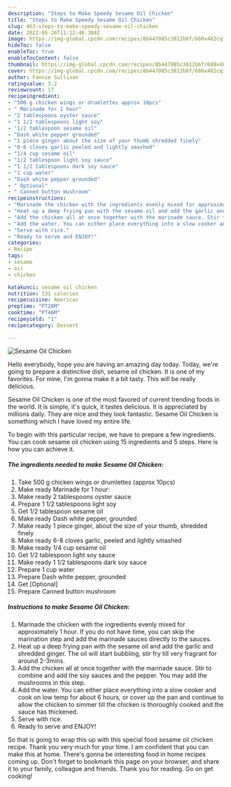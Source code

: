 ```yaml
---
description: "Steps to Make Speedy Sesame Oil Chicken"
title: "Steps to Make Speedy Sesame Oil Chicken"
slug: 463-steps-to-make-speedy-sesame-oil-chicken
date: 2022-05-26T11:12:46.304Z
image: https://img-global.cpcdn.com/recipes/8b447085c3812b6f/680x482cq70/sesame-oil-chicken-recipe-main-photo.jpg
hideToc: false
enableToc: true
enableTocContent: false
thumbnail: https://img-global.cpcdn.com/recipes/8b447085c3812b6f/680x482cq70/sesame-oil-chicken-recipe-main-photo.jpg
cover: https://img-global.cpcdn.com/recipes/8b447085c3812b6f/680x482cq70/sesame-oil-chicken-recipe-main-photo.jpg
author: Fannie Sullivan
ratingvalue: 3.2
reviewcount: 17
recipeingredient:
- "500 g chicken wings or drumlettes approx 10pcs"
- " Marinade for 1 hour"
- "2 tablespoons oyster sauce"
- "1 1/2 tablespoons light soy"
- "1/2 tablespoon sesame oil"
- "Dash white pepper grounded"
- "1 piece ginger about the size of your thumb shredded finely"
- "6-8 cloves garlic peeled and lightly smashed"
- "1/4 cup sesame oil"
- "1/2 tablespoon light soy sauce"
- "1 1/2 tablespoons dark soy sauce"
- "1 cup water"
- "Dash white pepper grounded"
- " Optional"
- " Canned button mushroom"
recipeinstructions:
- "Marinade the chicken with the ingredients evenly mixed for approximately 1 hour. If you do not have time, you can skip the marination step and add the marinade sauces directly to the sauces."
- "Heat up a deep frying pan with the sesame oil and add the garlic and shredded ginger. The oil will start bubbling, stir fry till very fragrant for around 2-3mins."
- "Add the chicken all at once together with the marinade sauce. Stir to combine and add the soy sauces and the pepper. You may add the mushrooms in this step."
- "Add the water. You can either place everything into a slow cooker and cook on low temp for about 6 hours, or cover up the pan and continue to allow the chicken to simmer till the chicken is thoroughly cooked and the sauce has thickened."
- "Serve with rice."
- "Ready to serve and ENJOY!"
categories:
- Recipe
tags:
- sesame
- oil
- chicken

katakunci: sesame oil chicken 
nutrition: 131 calories
recipecuisine: American
preptime: "PT28M"
cooktime: "PT46M"
recipeyield: "1"
recipecategory: Dessert

---
```



![Sesame Oil Chicken](https://img-global.cpcdn.com/recipes/8b447085c3812b6f/680x482cq70/sesame-oil-chicken-recipe-main-photo.jpg)

Hello everybody, hope you are having an amazing day today. Today, we're going to prepare a distinctive dish, sesame oil chicken. It is one of my favorites. For mine, I'm gonna make it a bit tasty. This will be really delicious.

Sesame Oil Chicken is one of the most favored of current trending foods in the world. It is simple, it's quick, it tastes delicious. It is appreciated by millions daily. They are nice and they look fantastic. Sesame Oil Chicken is something which I have loved my entire life.




To begin with this particular recipe, we have to prepare a few ingredients. You can cook sesame oil chicken using 15 ingredients and 5 steps. Here is how you can achieve it.

<!--inarticleads1-->

##### The ingredients needed to make Sesame Oil Chicken:

1. Take 500 g chicken wings or drumlettes (approx 10pcs)
1. Make ready  Marinade for 1 hour:
1. Make ready 2 tablespoons oyster sauce
1. Prepare 1 1/2 tablespoons light soy
1. Get 1/2 tablespoon sesame oil
1. Make ready Dash white pepper, grounded
1. Make ready 1 piece ginger, about the size of your thumb, shredded finely
1. Make ready 6-8 cloves garlic, peeled and lightly smashed
1. Make ready 1/4 cup sesame oil
1. Get 1/2 tablespoon light soy sauce
1. Make ready 1 1/2 tablespoons dark soy sauce
1. Prepare 1 cup water
1. Prepare Dash white pepper, grounded
1. Get  [Optional]
1. Prepare  Canned button mushroom




<!--inarticleads2-->

##### Instructions to make Sesame Oil Chicken:

1. Marinade the chicken with the ingredients evenly mixed for approximately 1 hour. If you do not have time, you can skip the marination step and add the marinade sauces directly to the sauces.
1. Heat up a deep frying pan with the sesame oil and add the garlic and shredded ginger. The oil will start bubbling, stir fry till very fragrant for around 2-3mins.
1. Add the chicken all at once together with the marinade sauce. Stir to combine and add the soy sauces and the pepper. You may add the mushrooms in this step.
1. Add the water. You can either place everything into a slow cooker and cook on low temp for about 6 hours, or cover up the pan and continue to allow the chicken to simmer till the chicken is thoroughly cooked and the sauce has thickened.
1. Serve with rice.
1. Ready to serve and ENJOY!



So that is going to wrap this up with this special food sesame oil chicken recipe. Thank you very much for your time. I am confident that you can make this at home. There's gonna be interesting food in home recipes coming up. Don't forget to bookmark this page on your browser, and share it to your family, colleague and friends. Thank you for reading. Go on get cooking!
